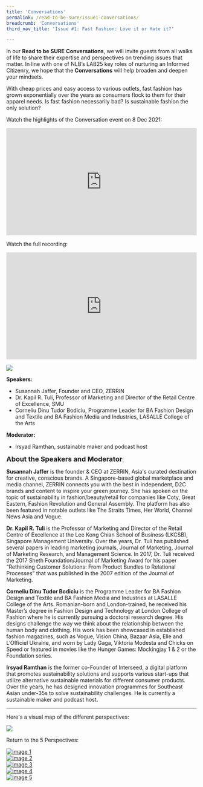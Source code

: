 ```yaml
---
title: 'Conversations'
permalink: /read-to-be-sure/issue1-conversations/
breadcrumb: 'Conversations'
third_nav_title: 'Issue #1: Fast Fashion: Love it or Hate it?'

---
```


In our **Read to be SURE** **Conversations**, we will invite guests from all walks of life to share their expertise and perspectives on trending issues that matter. In line with one of NLB’s LAB25 key roles of nurturing an Informed Citizenry, we hope that the **Conversations** will help broaden and deepen your mindsets.  

With cheap prices and easy access to various outlets, fast fashion has grown exponentially over the years as consumers flock to them for their apparel needs. Is fast fashion necessarily bad? Is sustainable fashion the only solution? 

Watch the highlights of the Conversation event on 8 Dec 2021:

<style>.embed-container { position: relative; padding-bottom: 56.25%; height: 0; overflow: hidden; max-width: 100%; } .embed-container iframe, .embed-container object, .embed-container embed { position: absolute; top: 0; left: 0; width: 100%; height: 100%; }</style><div class='embed-container'>
<iframe width="560" height="315" src="https://www.youtube.com/embed/3cu9B4DSfA8" title="YouTube video player" frameborder="0" allow="accelerometer; autoplay; clipboard-write; encrypted-media; gyroscope; picture-in-picture" allowfullscreen></iframe></div>



Watch the full recording:

<style>.embed-container { position: relative; padding-bottom: 56.25%; height: 0; overflow: hidden; max-width: 100%; } .embed-container iframe, .embed-container object, .embed-container embed { position: absolute; top: 0; left: 0; width: 100%; height: 100%; }</style><div class='embed-container'>
<iframe width="560" height="315" src="https://www.youtube.com/embed/H9TfsasMWr4" title="YouTube video player" frameborder="0" allow="accelerometer; autoplay; clipboard-write; encrypted-media; gyroscope; picture-in-picture" allowfullscreen></iframe></div>



![](https://sure.nlb.gov.sg/images/rtbs1-speakers.JPG)

**Speakers:**

- Susannah Jaffer, Founder and CEO, ZERRIN
- Dr. Kapil R. Tuli, Professor of Marketing and Director of the Retail Centre of Excellence, SMU
- Corneliu Dinu Tudor Bodiciu, Programme Leader for BA Fashion Design and Textile and BA Fashion Media and Industries, LASALLE College of the Arts

**Moderator:**

- Irsyad Ramthan, sustainable maker and podcast host

   

**<font size="4">About the Speakers and Moderator</font>**:



**Susannah Jaffer** is the founder & CEO at ZERRIN, Asia's curated destination for creative, conscious brands. A Singapore-based global marketplace and media channel, ZERRIN connects you with the best in independent, D2C brands and content to inspire your green journey. She has spoken on the topic of sustainability in fashion/beauty/retail for companies like Coty, Great Eastern, Fashion Revolution and General Assembly. The platform has also been featured in notable outlets like The Straits Times, Her World, Channel News Asia and Vogue.



**Dr. Kapil R. Tuli** is the Professor of Marketing and Director of the Retail Centre of Excellence at the Lee Kong Chian School of Business (LKCSB), Singapore Management University. Over the years, Dr. Tuli has published several papers in leading marketing journals, Journal of Marketing, Journal of Marketing Research, and Management Science. In 2017, Dr. Tuli received the 2017 Sheth Foundation/Journal of Marketing Award for his paper “Rethinking Customer Solutions: From Product Bundles to Relational Processes” that was published in the 2007 edition of the Journal of Marketing.



**Corneliu Dinu Tudor Bodiciu** is the Programme Leader for BA Fashion Design and Textile and BA Fashion Media and Industries at LASALLE College of the Arts. Romanian-born and London-trained, he received his Master’s degree in Fashion Design and Technology at London College of Fashion where he is currently pursuing a doctoral research degree. His designs challenge the way we think about the relationship between the human body and clothing. His work has been showcased in established fashion magazines, such as Vogue, Vision China, Bazaar Asia, Elle and L’Officiel Ukraine, and worn by Lady Gaga, Viktoria Modesta and Chicks on Speed or featured in movies like the Hunger Games: Mockingjay 1 & 2 or the Foundation series.



**Irsyad Ramthan** is the former co-Founder of Interseed, a digital platform that promotes sustainability solutions and supports various start-ups that utilize alternative sustainable materials for different consumer products. Over the years, he has designed innovation programmes for Southeast Asian under-35s to solve sustainability challenges. He is currently a sustainable maker and podcast host.

<hr>

 Here's a visual map of the different perspectives:

<a href="/images/RTBS1-visualmap.jpg">![](https://sure.nlb.gov.sg/images/RTBS1-visualmap.JPG)</a>









Return to the 5 Perspectives:


<div>
<div class="row is-multiline">
<div class="col is-one-fifth-desktop is-one-fifth-tablet">
<a href="/read-to-be-sure/issue1-perspective1/"><img src="https://sure.nlb.gov.sg/images/rtbs1-perspective1.jpg" alt="image 1"></a>
</div>
    <div class="col is-one-fifth-desktop is-one-fifth-tablet">
<a href="/read-to-be-sure/issue1-perspective2/"><img src="https://sure.nlb.gov.sg/images/rtbs1-perspective2.jpg" alt="image 2"></a>
</div>
    <div class="col is-one-fifth-desktop is-one-fifth-tablet">
<a href="/read-to-be-sure/issue1-perspective3/"><img src="https://sure.nlb.gov.sg/images/rtbs1-perspective3.jpg" alt="image 3"></a>
</div>
    <div class="col is-one-fifth-desktop is-one-fifth-tablet">
<a href="/read-to-be-sure/issue1-perspective4/"><img src="https://sure.nlb.gov.sg/images/rtbs1-perspective4.jpg" alt="image 4"></a>
</div>
    <div class="col is-one-fifth-desktop is-one-fifth-tablet">
<a href="/read-to-be-sure/issue1-perspective5/"><img src="https://sure.nlb.gov.sg/images/rtbs1-perspective5.jpg" alt="image 5"></a>
</div>
</div>
</div>